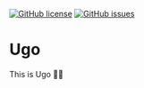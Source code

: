 [![GitHub license](	https://img.shields.io/github/license/AlameerAshraf/Ugo.svg)](https://github.com/AlameerAshraf/Ugo/blob/master/LICENSE)
[![GitHub issues](https://img.shields.io/github/issues/AlameerAshraf/Ugo.svg)](https://github.com/AlameerAshraf/Ugo/issues)
# Ugo
This is Ugo 🎁🎉
